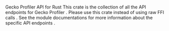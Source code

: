 #
Gecko
Profiler
API
for
Rust
This
crate
is
the
collection
of
all
the
API
endpoints
for
Gecko
Profiler
.
Please
use
this
crate
instead
of
using
raw
FFI
calls
.
See
the
module
documentations
for
more
information
about
the
specific
API
endpoints
.
